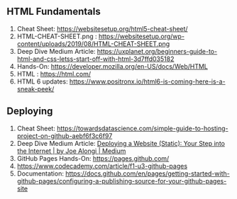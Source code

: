 ## HTML Fundamentals
1.	Cheat Sheet: https://websitesetup.org/html5-cheat-sheet/
1.	HTML-CHEAT-SHEET.png : https://websitesetup.org/wp-content/uploads/2019/08/HTML-CHEAT-SHEET.png
2.	Deep Dive Medium Article: https://uxplanet.org/beginners-guide-to-html-and-css-letss-start-off-with-html-3d7ffd035182 
3.	Hands-On: https://developer.mozilla.org/en-US/docs/Web/HTML
1.	HTML : https://html.com/
5. HTML 6 updates: 
https://www.positronx.io/html6-is-coming-here-is-a-sneak-peek/

## Deploying
1.	Cheat Sheet: https://towardsdatascience.com/simple-guide-to-hosting-project-on-github-aebf6f3c6f97 
2.	Deep Dive Medium Article: [Deploying a Website (Static): Your Step into the Internet | by Joe Alongi | Medium  ](https://collectedview.medium.com/deploying-a-website-static-b5583b2963db)
3.	GitHub Pages Hands-On: https://pages.github.com/
4. https://www.codecademy.com/article/f1-u3-github-pages
5. Documentation: https://docs.github.com/en/pages/getting-started-with-github-pages/configuring-a-publishing-source-for-your-github-pages-site